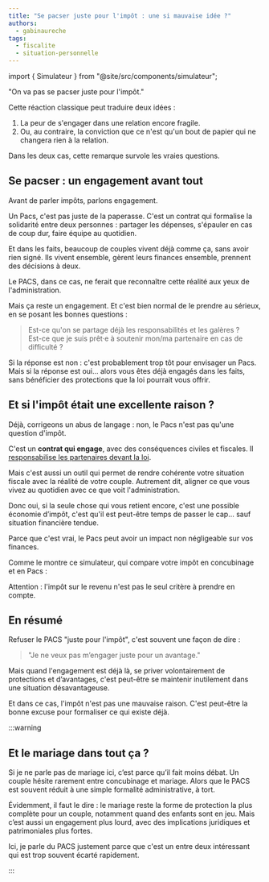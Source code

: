```yaml
---
title: "Se pacser juste pour l'impôt : une si mauvaise idée ?"
authors:
  - gabinaureche
tags:
  - fiscalite
  - situation-personnelle
---
```


import { Simulateur } from "@site/src/components/simulateur";

"On va pas se pacser juste pour l'impôt."

Cette réaction classique peut traduire deux idées :

1. La peur de s'engager dans une relation encore fragile.
2. Ou, au contraire, la conviction que ce n'est qu'un bout de papier qui ne changera rien à la relation.

Dans les deux cas, cette remarque survole les vraies questions.

<!-- truncate -->

## Se pacser : un engagement avant tout

Avant de parler impôts, parlons engagement.

Un Pacs, c'est pas juste de la paperasse. C'est un contrat qui formalise la solidarité entre deux personnes : partager les dépenses, s'épauler en cas de coup dur, faire équipe au quotidien.

Et dans les faits, beaucoup de couples vivent déjà comme ça, sans avoir rien signé. Ils vivent ensemble, gèrent leurs finances ensemble, prennent des décisions à deux.

Le PACS, dans ce cas, ne ferait que reconnaître cette réalité aux yeux de l'administration.

Mais ça reste un engagement. Et c'est bien normal de le prendre au sérieux, en se posant les bonnes questions :

> Est-ce qu'on se partage déjà les responsabilités et les galères ?  
> Est-ce que je suis prêt·e à soutenir mon/ma partenaire en cas de difficulté ?

Si la réponse est non : c'est probablement trop tôt pour envisager un Pacs. Mais si la réponse est oui... alors vous êtes déjà engagés dans les faits, sans bénéficier des protections que la loi pourrait vous offrir.

## Et si l'impôt était une excellente raison ?

Déjà, corrigeons un abus de langage : non, le Pacs n'est pas qu'une question d'impôt.

C'est un **contrat qui engage**, avec des conséquences civiles et fiscales. Il [responsabilise les partenaires devant la loi](https://www.service-public.fr/particuliers/vosdroits/F1026).

Mais c'est aussi un outil qui permet de rendre cohérente votre situation fiscale avec la réalité de votre couple. Autrement dit, aligner ce que vous vivez au quotidien avec ce que voit l'administration.

Donc oui, si la seule chose qui vous retient encore, c'est une possible économie d’impôt, c'est qu'il est peut-être temps de passer le cap... sauf situation financière tendue.

Parce que c'est vrai, le Pacs peut avoir un impact non négligeable sur vos finances.

Comme le montre ce simulateur, qui compare votre impôt en concubinage et en Pacs :

<Simulateur path="/o/akimeo/s/concubinage-vs-pacs" />

Attention : l'impôt sur le revenu n'est pas le seul critère à prendre en compte.

## En résumé

Refuser le PACS "juste pour l'impôt", c'est souvent une façon de dire :

> "Je ne veux pas m’engager juste pour un avantage."

Mais quand l'engagement est déjà là, se priver volontairement de protections et d’avantages, c'est peut-être se maintenir inutilement dans une situation désavantageuse.

Et dans ce cas, l'impôt n'est pas une mauvaise raison. C'est peut-être la bonne excuse pour formaliser ce qui existe déjà.

:::warning

## Et le mariage dans tout ça ?

Si je ne parle pas de mariage ici, c’est parce qu’il fait moins débat. Un couple hésite rarement entre concubinage et mariage. Alors que le PACS est souvent réduit à une simple formalité administrative, à tort.

Évidemment, il faut le dire : le mariage reste la forme de protection la plus complète pour un couple, notamment quand des enfants sont en jeu. Mais c’est aussi un engagement plus lourd, avec des implications juridiques et patrimoniales plus fortes.

Ici, je parle du PACS justement parce que c'est un entre deux intéressant qui est trop souvent écarté rapidement.

:::
